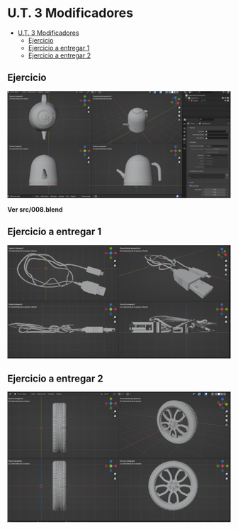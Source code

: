 ﻿# U.T. 3 Modificadores
- [U.T. 3 Modificadores](#ut-3-modificadores)
  - [Ejercicio](#ejercicio)
  - [Ejercicio a entregar 1](#ejercicio-a-entregar-1)
  - [Ejercicio a entregar 2](#ejercicio-a-entregar-2)
## Ejercicio
![](ut_03_030.png)

**Ver src/008.blend**

## Ejercicio a entregar 1
![](ut_03_031.png)

## Ejercicio a entregar 2
![](ut_03_032.png)